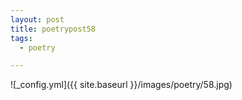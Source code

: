 ```yaml
---
layout: post
title: poetrypost58
tags:
  - poetry

---
```




![_config.yml]({{ site.baseurl }}/images/poetry/58.jpg)

